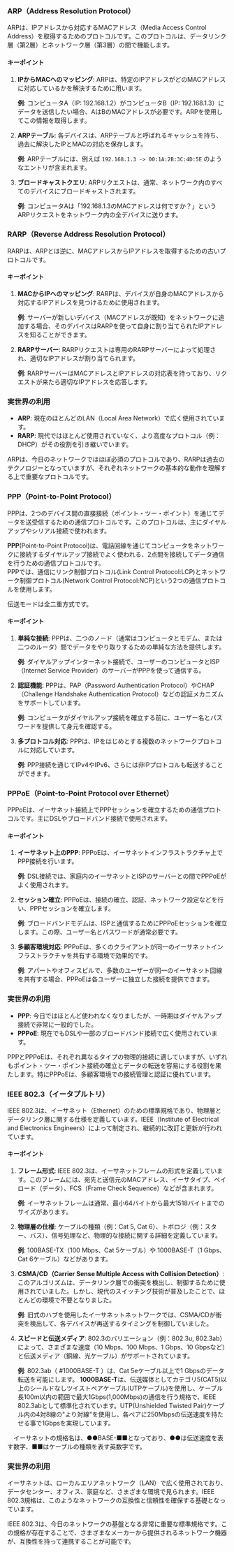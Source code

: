 ### ARP（Address Resolution Protocol）

ARPは、IPアドレスから対応するMACアドレス（Media Access Control Address）を取得するためのプロトコルです。このプロトコルは、データリンク層（第2層）とネットワーク層（第3層）の間で機能します。

#### キーポイント
1. **IPからMACへのマッピング**: ARPは、特定のIPアドレスがどのMACアドレスに対応しているかを解決するために用います。
   
   **例**: コンピュータA（IP: 192.168.1.2）がコンピュータB（IP: 192.168.1.3）にデータを送信したい場合、AはBのMACアドレスが必要です。ARPを使用してこの情報を取得します。

2. **ARPテーブル**: 各デバイスは、ARPテーブルと呼ばれるキャッシュを持ち、過去に解決したIPとMACの対応を保存します。
   
   **例**: ARPテーブルには、例えば `192.168.1.3 -> 00:1A:2B:3C:4D:5E` のようなエントリが含まれます。

3. **ブロードキャストクエリ**: ARPリクエストは、通常、ネットワーク内のすべてのデバイスにブロードキャストされます。
  
   **例**: コンピュータAは「192.168.1.3のMACアドレスは何ですか？」というARPリクエストをネットワーク内の全デバイスに送ります。

### RARP（Reverse Address Resolution Protocol）

RARPは、ARPとは逆に、MACアドレスからIPアドレスを取得するための古いプロトコルです。

#### キーポイント
1. **MACからIPへのマッピング**: RARPは、デバイスが自身のMACアドレスから対応するIPアドレスを見つけるために使用されます。

   **例**: サーバーが新しいデバイス（MACアドレスが既知）をネットワークに追加する場合、そのデバイスはRARPを使って自身に割り当てられたIPアドレスを知ることができます。

2. **RARPサーバー**: RARPリクエストは専用のRARPサーバーによって処理され、適切なIPアドレスが割り当てられます。

   **例**: RARPサーバーはMACアドレスとIPアドレスの対応表を持っており、リクエストが来たら適切なIPアドレスを応答します。

### 実世界の利用
- **ARP**: 現在のほとんどのLAN（Local Area Network）で広く使用されています。
- **RARP**: 現代ではほとんど使用されていなく、より高度なプロトコル（例：DHCP）がその役割を引き継いでいます。

ARPは、今日のネットワークではほぼ必須のプロトコルであり、RARPは過去のテクノロジーとなっていますが、それぞれネットワークの基本的な動作を理解する上で重要なプロトコルです。

### PPP（Point-to-Point Protocol）

PPPは、2つのデバイス間の直接接続（ポイント・ツー・ポイント）を通じてデータを送受信するための通信プロトコルです。このプロトコルは、主にダイヤルアップやシリアル接続で使われます。

**PPP**(Point-to-Point Protocol)は、電話回線を通じてコンピュータをネットワークに接続するダイヤルアップ接続でよく使われる、2点間を接続してデータ通信を行うための通信プロトコルです。  
PPPでは、通信にリンク制御プロトコル(Link Control Protocol:LCP)とネットワーク制御プロトコル(Network Control Protocol:NCP)という2つの通信プロトコルを使用します。

伝送モードは全二重方式です。

#### キーポイント
1. **単純な接続**: PPPは、二つのノード（通常はコンピュータとモデム、または二つのルータ）間でデータをやり取りするための単純な方法を提供します。
   
   **例**: ダイヤルアップインターネット接続で、ユーザーのコンピュータとISP（Internet Service Provider）のサーバーがPPPを使って通信する。

2. **認証機能**: PPPは、PAP（Password Authentication Protocol）やCHAP（Challenge Handshake Authentication Protocol）などの認証メカニズムをサポートしています。
  
   **例**: コンピュータがダイヤルアップ接続を確立する前に、ユーザー名とパスワードを提供して身元を確認する。

3. **多プロトコル対応**: PPPは、IPをはじめとする複数のネットワークプロトコルに対応しています。

   **例**: PPP接続を通じてIPv4やIPv6、さらには非IPプロトコルも転送することができます。

### PPPoE（Point-to-Point Protocol over Ethernet）

PPPoEは、イーサネット接続上でPPPセッションを確立するための通信プロトコルです。主にDSLやブロードバンド接続で使用されます。

#### キーポイント
1. **イーサネット上のPPP**: PPPoEは、イーサネットインフラストラクチャ上でPPP接続を行います。
   
   **例**: DSL接続では、家庭内のイーサネットとISPのサーバーとの間でPPPoEがよく使用されます。

2. **セッション確立**: PPPoEは、接続の確立、認証、ネットワーク設定などを行い、PPPセッションを確立します。

   **例**: ブロードバンドモデムは、ISPと通信するためにPPPoEセッションを確立します。この際、ユーザー名とパスワードが通常必要です。

3. **多顧客環境対応**: PPPoEは、多くのクライアントが同一のイーサネットインフラストラクチャを共有する環境で効果的です。
  
   **例**: アパートやオフィスビルで、多数のユーザーが同一のイーサネット回線を共有する場合、PPPoEは各ユーザーに独立した接続を提供できます。

### 実世界の利用
- **PPP**: 今日ではほとんど使われなくなりましたが、一時期はダイヤルアップ接続で非常に一般的でした。
- **PPPoE**: 現在でもDSLや一部のブロードバンド接続で広く使用されています。

PPPとPPPoEは、それぞれ異なるタイプの物理的接続に適していますが、いずれもポイント・ツー・ポイント接続の確立とデータの転送を容易にする役割を果たします。特にPPPoEは、多顧客環境での接続管理と認証に優れています。

### IEEE 802.3（イータプルトリ）

IEEE 802.3は、イーサネット（Ethernet）のための標準規格であり、物理層とデータリンク層に関する仕様を定義しています。IEEE（Institute of Electrical and Electronics Engineers）によって制定され、継続的に改訂と更新が行われています。

#### キーポイント
1. **フレーム形式**: IEEE 802.3は、イーサネットフレームの形式を定義しています。このフレームには、宛先と送信元のMACアドレス、イーサタイプ、ペイロード（データ）、FCS（Frame Check Sequence）などが含まれます。
  
   **例**: イーサネットフレームは通常、最小64バイトから最大1518バイトまでのサイズがあります。

2. **物理層の仕様**: ケーブルの種類（例：Cat 5, Cat 6）、トポロジ（例：スター、バス）、信号処理など、物理的な接続に関する詳細を定義しています。
  
   **例**: 100BASE-TX（100 Mbps、Cat 5ケーブル）や 1000BASE-T（1 Gbps、Cat 6ケーブル）などがあります。

3. **CSMA/CD（Carrier Sense Multiple Access with Collision Detection）**: このアルゴリズムは、データリンク層での衝突を検出し、制御するために使用されていました。しかし、現代のスイッチング技術が普及したことで、ほとんどの環境で不要となりました。

   **例**: 旧式のハブを使用したイーサネットネットワークでは、CSMA/CDが衝突を検出して、各デバイスが再送するタイミングを制御していました。

4. **スピードと伝送メディア**: 802.3のバリエーション（例：802.3u, 802.3ab）によって、さまざまな速度（10 Mbps、100 Mbps、1 Gbps、10 Gbpsなど）と伝送メディア（銅線、光ケーブル）がサポートされています。
  
   **例**: 802.3ab（ #1000BASE-T ）は、Cat 5eケーブル以上で1 Gbpsのデータ転送を可能にします。
   **1000BASE-T**は、伝送媒体としてカテゴリ5(CAT5)以上のシールドなしツイストペアケーブル(UTPケーブル)を使用し、ケーブル長100m以内の範囲で最大1Gbps(1,000Mbps)の通信を行う規格で、IEEE 802.3abとして標準化されています。UTP(Unshielded Twisted Pair)ケーブル内の4対8線の"より対線"を使用し、各ペアに250Mbpsの伝送速度を持たせる事で1Gbpsを実現しています。  
  
　イーサネットの規格名は、●●BASE-■■となっており、●●は伝送速度を表す数字、■■はケーブルの種類を表す英数字です。

### 実世界の利用

イーサネットは、ローカルエリアネットワーク（LAN）で広く使用されており、データセンター、オフィス、家庭など、さまざまな環境で見られます。IEEE 802.3規格は、このようなネットワークの互換性と信頼性を確保する基礎となっています。

IEEE 802.3は、今日のネットワークの基盤となる非常に重要な標準規格です。この規格が存在することで、さまざまなメーカーから提供されるネットワーク機器が、互換性を持って連携することが可能です。